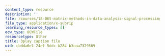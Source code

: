 ```yaml
---
content_type: resource
description: ''
file: /courses/18-065-matrix-methods-in-data-analysis-signal-processing-and-machine-learning-spring-2018/cbdda6e124ef5ddcb284b3eaa7329669_rYz83XPxiZo.vtt
file_type: application/x-subrip
learning_resource_types: []
ocw_type: OCWFile
resourcetype: Other
title: 3play caption file
uid: cbdda6e1-24ef-5ddc-b284-b3eaa7329669
---
```

